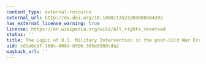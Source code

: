 ```yaml
---
content_type: external-resource
external_url: http://dx.doi.org/10.1080/13523269808404202
has_external_license_warning: true
license: https://en.wikipedia.org/wiki/All_rights_reserved
status: ''
title: The Logic of U.S. Military Intervention in the post-Cold War Era
uid: cd1a6cdf-368c-408d-8996-3d5e6580cda2
wayback_url: ''
---
```

